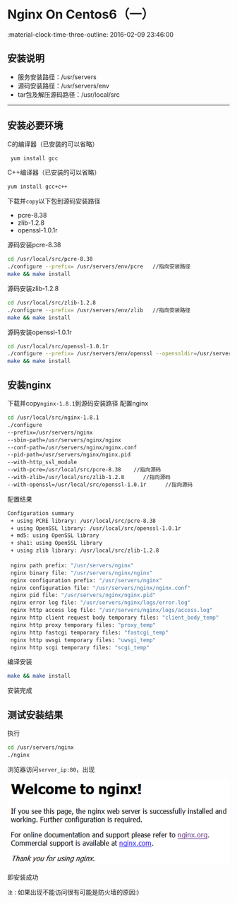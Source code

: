 # Nginx On Centos6（一）

:material-clock-time-three-outline: 2016-02-09 23:46:00

## 安装说明

 - 服务安装路径：/usr/servers
 - 源码安装路径：/usr/servers/env
 - tar包及解压源码路径：/usr/local/src

---

## 安装必要环境

C的编译器（已安装的可以省略）
```bash
 yum install gcc
```

C++编译器（已安装的可以省略）
```bash
yum install gcc+c++
```

下载并`copy`以下包到源码安装路径
 - pcre-8.38
 - zlib-1.2.8
 - openssl-1.0.1r

源码安装pcre-8.38
```bash
cd /usr/local/src/pcre-8.38
./configure --prefix= /usr/servers/env/pcre   //指向安装路径
make && make install
```

源码安装zlib-1.2.8
```bash
cd /usr/local/src/zlib-1.2.8
./configure --prefix= /usr/servers/env/zlib   //指向安装路径
make && make install
```

源码安装openssl-1.0.1r
```bash
cd /usr/local/src/openssl-1.0.1r
./configure --prefix= /usr/servers/env/openssl --openssldir=/usr/servers/env/openssl/conf   //指向安装路径
make && make install
```

## 安装nginx
下载并copy`nginx-1.8.1`到源码安装路径
配置nginx
```bash
cd /usr/local/src/nginx-1.8.1
./configure
--prefix=/usr/servers/nginx
--sbin-path=/usr/servers/nginx/nginx
--conf-path=/usr/servers/nginx/nginx.conf
--pid-path=/usr/servers/nginx/nginx.pid
--with-http_ssl_module
--with-pcre=/usr/local/src/pcre-8.38    //指向源码
--with-zlib=/usr/local/src/zlib-1.2.8      //指向源码
--with-openssl=/usr/local/src/openssl-1.0.1r      //指向源码
```

配置结果
```bash
Configuration summary
 + using PCRE library: /usr/local/src/pcre-8.38
 + using OpenSSL library: /usr/local/src/openssl-1.0.1r
 + md5: using OpenSSL library
 + sha1: using OpenSSL library
 + using zlib library: /usr/local/src/zlib-1.2.8

 nginx path prefix: "/usr/servers/nginx"
 nginx binary file: "/usr/servers/nginx/nginx"
 nginx configuration prefix: "/usr/servers/nginx"
 nginx configuration file: "/usr/servers/nginx/nginx.conf"
 nginx pid file: "/usr/servers/nginx/nginx.pid"
 nginx error log file: "/usr/servers/nginx/logs/error.log"
 nginx http access log file: "/usr/servers/nginx/logs/access.log"
 nginx http client request body temporary files: "client_body_temp"
 nginx http proxy temporary files: "proxy_temp"
 nginx http fastcgi temporary files: "fastcgi_temp"
 nginx http uwsgi temporary files: "uwsgi_temp"
 nginx http scgi temporary files: "scgi_temp"
```

编译安装
```bash
make && make install
```

安装完成

## 测试安装结果
执行
```bash
cd /usr/servers/nginx
./nginx
```

浏览器访问`server_ip:80`，出现

![搜狗截图20160217140600.png][1]

即安装成功

`注：`如果出现不能访问很有可能是防火墙的原因:)


  [1]: nginx-on-centos6-01/4048615500.png